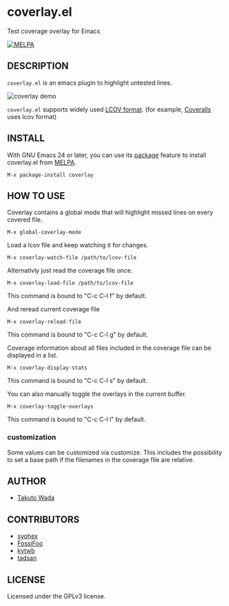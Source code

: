 coverlay.el
================================

Test coverage overlay for Emacs

[![MELPA](https://melpa.org/packages/coverlay-badge.svg)](https://melpa.org/#/coverlay)


DESCRIPTION
---------------------------------------
`coverlay.el` is an emacs plugin to highlight untested lines.

![coverlay demo](https://raw.githubusercontent.com/twada/coverlay.el/master/img/coverlay_demo.png "coverlay demo")

`coverlay.el` supports widely used [LCOV format](http://ltp.sourceforge.net/coverage/lcov/geninfo.1.php). (for example, [Coveralls](https://coveralls.io/) uses lcov format)


INSTALL
---------------------------------------

With GNU Emacs 24 or later, you can use its [package](https://www.gnu.org/software/emacs/manual/html_node/emacs/Packages.html) feature to install coverlay.el from [MELPA](http://melpa.org/).

    M-x package-install coverlay


HOW TO USE
---------------------------------------

Coverlay contains a global mode that will highlight missed lines on every covered file.

    M-x global-coverlay-mode


Load a lcov file and keep watching it for changes.

    M-x coverlay-watch-file /path/to/lcov-file


Alternativly just read the coverage file once.

    M-x coverlay-load-file /path/to/lcov-file

This command is bound to "C-c C-l f" by default.

And reread current coverage file

    M-x coverlay-reload-file

This command is bound to "C-c C-l g" by default.


Coverage information about all files included in the coverage file can be displayed in a list.

    M-x coverlay-display-stats

This command is bound to "C-c C-l s" by default.


You can also manually toggle the overlays in the current buffer.

    M-x coverlay-toggle-overlays

This command is bound to "C-c C-l l" by default.


### customization

Some values can be customized via customize. This includes the possibility to set a base path if the filenames in the coverage file are relative.



AUTHOR
---------------------------------------
* [Takuto Wada](http://github.com/twada)


CONTRIBUTORS
---------------------------------------
* [syohex](https://github.com/syohex)
* [FossiFoo](https://github.com/fossifoo)
* [kytwb](https://github.com/kytwb)
* [tadsan](https://github.com/zonuexe)

LICENSE
---------------------------------------
Licensed under the GPLv3 license.
